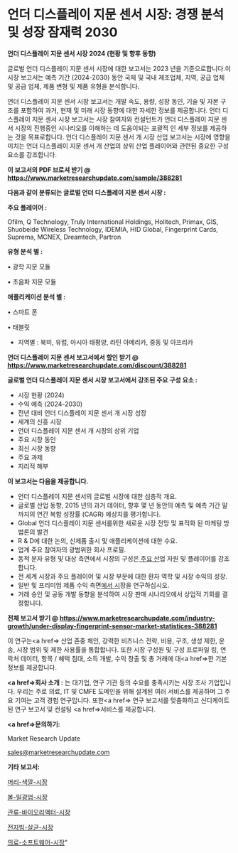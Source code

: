 # 언더 디스플레이 지문 센서 시장: 경쟁 분석 및 성장 잠재력 2030

<strong>언더 디스플레이 지문 센서 시장 2024 (현황 및 향후 동향)</strong>

글로벌 언더 디스플레이 지문 센서 시장에 대한 보고서는 2023 년을 기준으로합니다.이 시장 보고서는 예측 기간 (2024-2030) 동안 국제 및 국내 제조업체, 지역, 공급 업체 및 공급 업체, 제품 변형 및 제품 유형을 분석합니다.

언더 디스플레이 지문 센서 시장 보고서는 개발 속도, 용량, 성장 동인, 기술 및 자본 구조를 포함하여 과거, 현재 및 미래 시장 동향에 대한 자세한 정보를 제공합니다. 언더 디스플레이 지문 센서 시장 보고서는 시장 참여자와 컨설턴트가 언더 디스플레이 지문 센서 시장의 진행중인 시나리오를 이해하는 데 도움이되는 포괄적 인 세부 정보를 제공하는 것을 목표로합니다. 언더 디스플레이 지문 센서 개 시장 산업 보고서는 시장에 영향을 미치는 언더 디스플레이 지문 센서 개 산업의 상위 산업 플레이어와 관련된 중요한 구성 요소를 강조합니다.



<strong>이 보고서의 PDF 브로셔 받기 @ <a href=https://www.marketresearchupdate.com/sample/388281>https://www.marketresearchupdate.com/sample/388281</a></strong>



<strong>다음과 같이 분류되는 글로벌 언더 디스플레이 지문 센서 시장 :</strong>



<strong>주요 플레이어 :</strong>

Ofilm, Q Technology, Truly International Holdings, Holitech, Primax, GIS, Shuobeide Wireless Technology, IDEMIA, HID Global, Fingerprint Cards, Suprema, MCNEX, Dreamtech, Partron



<strong>유형 분석 별 :</strong>

• 광학 지문 모듈

• 초음파 지문 모듈



<strong>애플리케이션 분석 별 :</strong>

• 스마트 폰

• 태블릿

<ul>
  <li>지역별 : 북미, 유럽, 아시아 태평양, 라틴 아메리카, 중동 및 아프리카</li>
</ul>


<strong>언더 디스플레이 지문 센서 보고서에서 할인 받기 @ <a href=https://www.marketresearchupdate.com/discount/388281>https://www.marketresearchupdate.com/discount/388281</a></strong>



<strong>글로벌 언더 디스플레이 지문 센서 시장 보고서에서 강조된 주요 구성 요소 :</strong>
<ul>
  <li>시장 현황 (2024)</li>
  <li>수익 예측 (2024-2030)</li>
  <li>전년 대비 언더 디스플레이 지문 센서 개 시장 성장</li>
  <li>세계의 신흥 시장</li>
  <li>언더 디스플레이 지문 센서 개 시장의 상위 기업</li>
  <li>주요 시장 동인</li>
  <li>최신 시장 동향</li>
  <li>주요 과제</li>
  <li>지리적 해부</li>
</ul>


<strong>이 보고서는 다음을 제공합니다.</strong>
<ul>
  <li>언더 디스플레이 지문 센서의 글로벌 시장에 대한 심층적 개요.</li>
  <li>글로벌 산업 동향, 2015 년의 과거 데이터, 향후 몇 년 동안의 예측 및 예측 기간 말까지의 연간 복합 성장률 (CAGR) 예상치를 평가합니다.</li>
  <li>Global 언더 디스플레이 지문 센서를위한 새로운 시장 전망 및 표적화 된 마케팅 방법론의 발견</li>
  <li>R &amp; D에 대한 논의, 신제품 출시 및 애플리케이션에 대한 수요.</li>
  <li>업계 주요 참여자의 광범위한 회사 프로필.</li>
  <li>동적 분자 유형 및 대상 측면에서 시장의 구성은<a href=> 주요 산</a>업 자원 및 플레이어를 강조합니다.</li>
  <li>전 세계 시장과 주요 플레이어 및 시장 부문에 대한 환자 역학 및 시장 수익의 성장.</li>
  <li>일반 및 프리미엄 제품 수익 측면<a href=>에서 시</a>장을 연구하십시오.</li>
  <li>거래 승인 및 공동 개발 동향을 분석하여 시장 판매 시나리오에서 상업적 기회를 결정합니다.</li>
</ul>



<strong>전체 보고서 받기 @ <a href=https://www.marketresearchupdate.com/industry-growth/under-display-fingerprint-sensor-market-statistices-388281>https://www.marketresearchupdate.com/industry-growth/under-display-fingerprint-sensor-market-statistices-388281</a></strong>

이 연구는<a href=> 산업 존중</a> 체인, 강력한 비즈니스 전략, 비용, 구조, 생성 제한, 운송, 시장 범위 및 제한 사용률을 통합합니다. 또한 시장 구성원 및 구성 프로파일 링, 연락처 데이터, 항목 / 혜택 침대, 소득 개발, 수익 창출 및 총 거래에 대<a href=>한 기본 </a>정보를 제공합니다.



<strong><a href=>회사 소</a>개 :</strong>
는 대기업, 연구 기관 등의 수요를 충족시키는 시장 조사 기업입니다. 우리는 주로 의료, IT 및 CMFE 도메인을 위해 설계된 여러 서비스를 제공하며 그 주요 기여는 고객 경험 연구입니다. 또한<a href=> 연구 보</a>고서를 맞춤화하고 신디케이트 된 연구 보고서 및 컨설팅 <a href=>서비스</a>를 제공합니다.



<strong><a href=>문의하기:</a></strong>

Market Research Update

sales@marketresearchupdate.com



<strong>기타 보고서:</strong>

<a href=https://www.linkedin.com/pulse/머리-색깔-시장-규모-및-성장-2023-survey-savvy-insights-360-analysis/>머리-색깔-시장</a>

<a href=https://www.linkedin.com/pulse/볼-밀광업-시장-동향-및-성장-전망-market-matrix-musings-analysis-uw6zf/>볼-밀광업-시장</a>

<a href=https://www.linkedin.com/pulse/관류-바이오리액터-시장-경쟁-분석-및-성장-잠재력-2029-consumer-connection-compendium-ana-6f9vf/>관류-바이오리액터-시장</a>

<a href=https://www.linkedin.com/pulse/전자빔-살균-시장-진입-전략-및-위험-평가2030년-trendsetters-talk-360-analysis-t34df/>전자빔-살균-시장</a>

<a href=https://www.linkedin.com/pulse/의료-소프트웨어-시장-규모-및-성장-2023-consumer-connection-compendium-ana-zspbf/>의료-소프트웨어-시장</a>"
